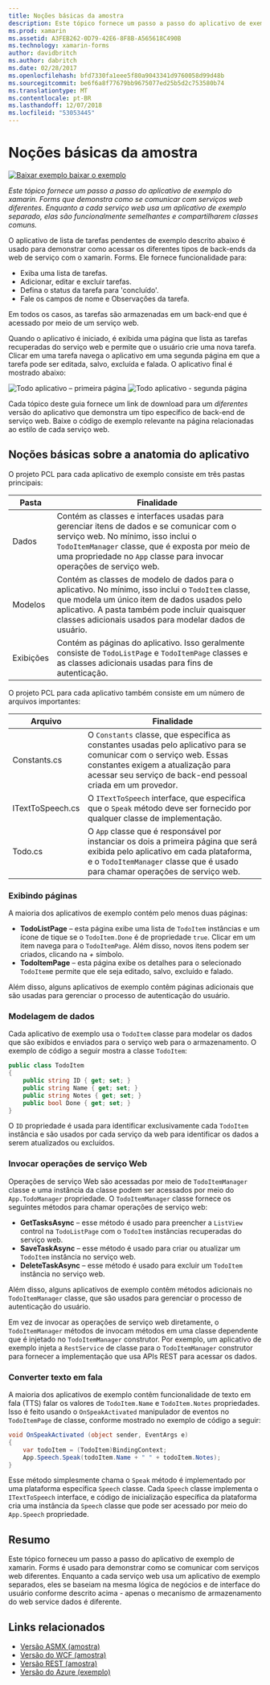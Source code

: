```yaml
---
title: Noções básicas da amostra
description: Este tópico fornece um passo a passo do aplicativo de exemplo do xamarin. Forms que demonstra como se comunicar com serviços web diferentes. Enquanto a cada serviço web usa um aplicativo de exemplo separado, elas são funcionalmente semelhantes e compartilharem classes comuns.
ms.prod: xamarin
ms.assetid: A3FEB262-0D79-42E6-8F8B-A565618C490B
ms.technology: xamarin-forms
author: davidbritch
ms.author: dabritch
ms.date: 02/28/2017
ms.openlocfilehash: bfd7330fa1eee5f80a9043341d9760058d99d48b
ms.sourcegitcommit: be6f6a8f77679bb9675077ed25b5d2c753580b74
ms.translationtype: MT
ms.contentlocale: pt-BR
ms.lasthandoff: 12/07/2018
ms.locfileid: "53053445"
---
```

# <a name="understanding-the-sample"></a>Noções básicas da amostra

[![Baixar exemplo](~/media/shared/download.png) baixar o exemplo](https://developer.xamarin.com/samples/xamarin-forms/WebServices/TodoREST)

_Este tópico fornece um passo a passo do aplicativo de exemplo do xamarin. Forms que demonstra como se comunicar com serviços web diferentes. Enquanto a cada serviço web usa um aplicativo de exemplo separado, elas são funcionalmente semelhantes e compartilharem classes comuns._

O aplicativo de lista de tarefas pendentes de exemplo descrito abaixo é usado para demonstrar como acessar os diferentes tipos de back-ends da web de serviço com o xamarin. Forms. Ele fornece funcionalidade para:

- Exiba uma lista de tarefas.
- Adicionar, editar e excluir tarefas.
- Defina o status da tarefa para 'concluído'.
- Fale os campos de nome e Observações da tarefa.

Em todos os casos, as tarefas são armazenadas em um back-end que é acessado por meio de um serviço web.

Quando o aplicativo é iniciado, é exibida uma página que lista as tarefas recuperadas do serviço web e permite que o usuário crie uma nova tarefa. Clicar em uma tarefa navega o aplicativo em uma segunda página em que a tarefa pode ser editada, salvo, excluída e falada. O aplicativo final é mostrado abaixo:

![](walkthrough-images/app-example-1.png "Todo aplicativo – primeira página")
![](walkthrough-images/app-example-2.png "Todo aplicativo - segunda página")

Cada tópico deste guia fornece um link de download para um *diferentes* versão do aplicativo que demonstra um tipo específico de back-end de serviço web. Baixe o código de exemplo relevante na página relacionadas ao estilo de cada serviço web.

## <a name="understanding-the-application-anatomy"></a>Noções básicas sobre a anatomia do aplicativo

O projeto PCL para cada aplicativo de exemplo consiste em três pastas principais:

|Pasta|Finalidade|
|--- |--- |
|Dados|Contém as classes e interfaces usadas para gerenciar itens de dados e se comunicar com o serviço web. No mínimo, isso inclui o `TodoItemManager` classe, que é exposta por meio de uma propriedade no `App` classe para invocar operações de serviço web.|
|Modelos|Contém as classes de modelo de dados para o aplicativo. No mínimo, isso inclui o `TodoItem` classe, que modela um único item de dados usados pelo aplicativo. A pasta também pode incluir quaisquer classes adicionais usados para modelar dados de usuário.|
|Exibições|Contém as páginas do aplicativo. Isso geralmente consiste de `TodoListPage` e `TodoItemPage` classes e as classes adicionais usadas para fins de autenticação.|

O projeto PCL para cada aplicativo também consiste em um número de arquivos importantes:

|Arquivo|Finalidade|
|--- |--- |
|Constants.cs|O `Constants` classe, que especifica as constantes usadas pelo aplicativo para se comunicar com o serviço web. Essas constantes exigem a atualização para acessar seu serviço de back-end pessoal criada em um provedor.|
|ITextToSpeech.cs|O `ITextToSpeech` interface, que especifica que o `Speak` método deve ser fornecido por qualquer classe de implementação.|
|Todo.cs|O `App` classe que é responsável por instanciar os dois a primeira página que será exibida pelo aplicativo em cada plataforma, e o `TodoItemManager` classe que é usado para chamar operações de serviço web.|

### <a name="viewing-pages"></a>Exibindo páginas

A maioria dos aplicativos de exemplo contém pelo menos duas páginas:

- **TodoListPage** – esta página exibe uma lista de `TodoItem` instâncias e um ícone de tique se o `TodoItem.Done` é de propriedade `true`. Clicar em um item navega para o `TodoItemPage`. Além disso, novos itens podem ser criados, clicando na *+* símbolo.
- **TodoItemPage** – esta página exibe os detalhes para o selecionado `TodoItem`e permite que ele seja editado, salvo, excluído e falado.

Além disso, alguns aplicativos de exemplo contêm páginas adicionais que são usadas para gerenciar o processo de autenticação do usuário.

### <a name="modeling-the-data"></a>Modelagem de dados

Cada aplicativo de exemplo usa o `TodoItem` classe para modelar os dados que são exibidos e enviados para o serviço web para o armazenamento. O exemplo de código a seguir mostra a classe `TodoItem`:

```csharp
public class TodoItem
{
    public string ID { get; set; }
    public string Name { get; set; }
    public string Notes { get; set; }
    public bool Done { get; set; }
}
```

O `ID` propriedade é usada para identificar exclusivamente cada `TodoItem` instância e são usados por cada serviço da web para identificar os dados a serem atualizados ou excluídos.

### <a name="invoking-web-service-operations"></a>Invocar operações de serviço Web

Operações de serviço Web são acessadas por meio de `TodoItemManager` classe e uma instância da classe podem ser acessados por meio do `App.TodoManager` propriedade. O `TodoItemManager` classe fornece os seguintes métodos para chamar operações de serviço web:

- **GetTasksAsync** – esse método é usado para preencher a `ListView` control na `TodoListPage` com o `TodoItem` instâncias recuperadas do serviço web.
- **SaveTaskAsync** – esse método é usado para criar ou atualizar um `TodoItem` instância no serviço web.
- **DeleteTaskAsync** – esse método é usado para excluir um `TodoItem` instância no serviço web.

Além disso, alguns aplicativos de exemplo contêm métodos adicionais no `TodoItemManager` classe, que são usados para gerenciar o processo de autenticação do usuário.

Em vez de invocar as operações de serviço web diretamente, o `TodoItemManager` métodos de invocam métodos em uma classe dependente que é injetado no `TodoItemManager` construtor. Por exemplo, um aplicativo de exemplo injeta a `RestService` de classe para o `TodoItemManager` construtor para fornecer a implementação que usa APIs REST para acessar os dados.

### <a name="translating-text-to-speech"></a>Converter texto em fala

A maioria dos aplicativos de exemplo contêm funcionalidade de texto em fala (TTS) falar os valores de `TodoItem.Name` e `TodoItem.Notes` propriedades. Isso é feito usando o `OnSpeakActivated` manipulador de eventos no `TodoItemPage` de classe, conforme mostrado no exemplo de código a seguir:

```csharp
void OnSpeakActivated (object sender, EventArgs e)
{
    var todoItem = (TodoItem)BindingContext;
    App.Speech.Speak(todoItem.Name + " " + todoItem.Notes);
}
```

Esse método simplesmente chama o `Speak` método é implementado por uma plataforma específica `Speech` classe. Cada `Speech` classe implementa o `ITextToSpeech` interface, e código de inicialização específica da plataforma cria uma instância da `Speech` classe que pode ser acessado por meio do `App.Speech` propriedade.

## <a name="summary"></a>Resumo

Este tópico forneceu um passo a passo do aplicativo de exemplo de xamarin. Forms é usado para demonstrar como se comunicar com serviços web diferentes. Enquanto a cada serviço web usa um aplicativo de exemplo separados, eles se baseiam na mesma lógica de negócios e de interface do usuário conforme descrito acima - apenas o mecanismo de armazenamento do web service dados é diferente.


## <a name="related-links"></a>Links relacionados

- [Versão ASMX (amostra)](https://developer.xamarin.com/samples/xamarin-forms/WebServices/TodoASMX)
- [Versão do WCF (amostra)](https://developer.xamarin.com/samples/xamarin-forms/WebServices/TodoWCF)
- [Versão REST (amostra)](https://developer.xamarin.com/samples/xamarin-forms/WebServices/TodoREST)
- [Versão do Azure (exemplo)](https://developer.xamarin.com/samples/xamarin-forms/WebServices/TodoAzure)
